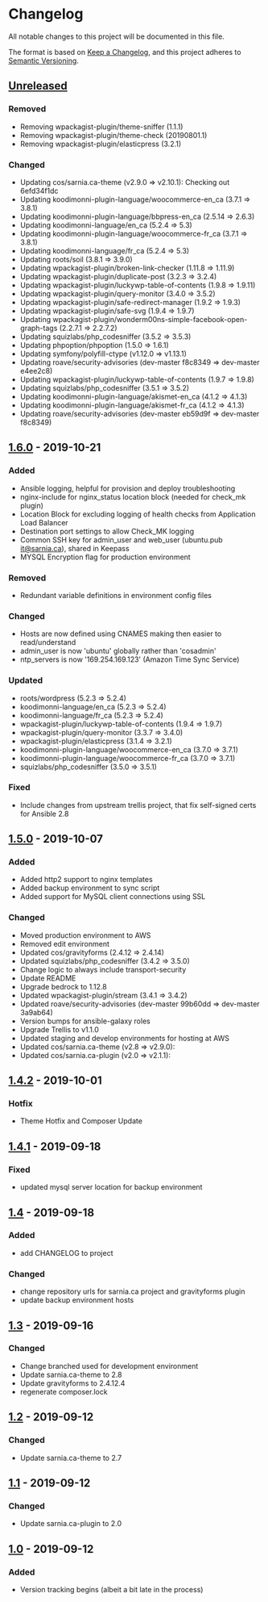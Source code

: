 # Changelog
All notable changes to this project will be documented in this file.

The format is based on [Keep a Changelog](https://keepachangelog.com/en/1.0.0/),
and this project adheres to [Semantic Versioning](https://semver.org/spec/v2.0.0.html).


## [Unreleased]

### Removed
- Removing wpackagist-plugin/theme-sniffer (1.1.1)
- Removing wpackagist-plugin/theme-check (20190801.1)
- Removing wpackagist-plugin/elasticpress (3.2.1)

### Changed
- Updating cos/sarnia.ca-theme (v2.9.0 => v2.10.1):  Checking out 6efd34f1dc
- Updating koodimonni-plugin-language/woocommerce-en_ca (3.7.1 => 3.8.1)         
- Updating koodimonni-plugin-language/bbpress-en_ca (2.5.14 => 2.6.3)         
- Updating koodimonni-language/en_ca (5.2.4 => 5.3)         
- Updating koodimonni-plugin-language/woocommerce-fr_ca (3.7.1 => 3.8.1)         
- Updating koodimonni-language/fr_ca (5.2.4 => 5.3)         
- Updating roots/soil (3.8.1 => 3.9.0)         
- Updating wpackagist-plugin/broken-link-checker (1.11.8 => 1.11.9)         
- Updating wpackagist-plugin/duplicate-post (3.2.3 => 3.2.4)         
- Updating wpackagist-plugin/luckywp-table-of-contents (1.9.8 => 1.9.11)         
- Updating wpackagist-plugin/query-monitor (3.4.0 => 3.5.2)         
- Updating wpackagist-plugin/safe-redirect-manager (1.9.2 => 1.9.3)         
- Updating wpackagist-plugin/safe-svg (1.9.4 => 1.9.7)         
- Updating wpackagist-plugin/wonderm00ns-simple-facebook-open-graph-tags (2.2.7.1 => 2.2.7.2)         
- Updating squizlabs/php_codesniffer (3.5.2 => 3.5.3)         
- Updating phpoption/phpoption (1.5.0 => 1.6.1)         
- Updating symfony/polyfill-ctype (v1.12.0 => v1.13.1)         
- Updating roave/security-advisories (dev-master f8c8349 => dev-master e4ee2c8)
- Updating wpackagist-plugin/luckywp-table-of-contents (1.9.7 => 1.9.8)
- Updating squizlabs/php_codesniffer (3.5.1 => 3.5.2)
- Updating koodimonni-plugin-language/akismet-en_ca (4.1.2 => 4.1.3)
- Updating koodimonni-plugin-language/akismet-fr_ca (4.1.2 => 4.1.3)
- Updating roave/security-advisories (dev-master eb59d9f => dev-master f8c8349)


## [1.6.0] - 2019-10-21
### Added
- Ansible logging, helpful for provision and deploy troubleshooting
- nginx-include for nginx_status location block (needed for check_mk plugin)
- Location Block for excluding logging of health checks from Application Load Balancer
- Destination port settings to allow Check_MK logging
- Common SSH key for admin_user and web_user (ubuntu.pub it@sarnia.ca), shared in Keepass
- MYSQL Encryption flag for production environment

### Removed
- Redundant variable definitions in environment config files

### Changed
- Hosts are now defined using CNAMES making then easier to read/understand
- admin_user is now 'ubuntu' globally rather than 'cosadmin'
- ntp_servers is now '169.254.169.123' (Amazon Time Sync Service)

### Updated
- roots/wordpress (5.2.3 => 5.2.4)
- koodimonni-language/en_ca (5.2.3 => 5.2.4)
- koodimonni-language/fr_ca (5.2.3 => 5.2.4)
- wpackagist-plugin/luckywp-table-of-contents (1.9.4 => 1.9.7)
- wpackagist-plugin/query-monitor (3.3.7 => 3.4.0)
- wpackagist-plugin/elasticpress (3.1.4 => 3.2.1)
- koodimonni-plugin-language/woocommerce-en_ca (3.7.0 => 3.7.1)
- koodimonni-plugin-language/woocommerce-fr_ca (3.7.0 => 3.7.1)
- squizlabs/php_codesniffer (3.5.0 => 3.5.1)

### Fixed
- Include changes from upstream trellis project, that fix self-signed certs for Ansible 2.8

## [1.5.0] - 2019-10-07
### Added
- Added http2 support to nginx templates
- Added backup environment to sync script
- Added support for MySQL client connections using SSL

### Changed
- Moved production environment to AWS
- Removed edit environment
- Updated cos/gravityforms (2.4.12 => 2.4.14)
- Updated squizlabs/php_codesniffer (3.4.2 => 3.5.0)
- Change logic to always include transport-security
- Update README
- Upgrade bedrock to 1.12.8
- Updated wpackagist-plugin/stream (3.4.1 => 3.4.2)  
- Updated roave/security-advisories (dev-master 99b60dd => dev-master 3a9ab64)
- Version bumps for ansible-galaxy roles
- Upgrade Trellis to v1.1.0
- Updated staging and develop environments for hosting at AWS
- Updated cos/sarnia.ca-theme (v2.8 => v2.9.0):
- Updated cos/sarnia.ca-plugin (v2.0 => v2.1.1): 

## [1.4.2] - 2019-10-01
### Hotfix
- Theme Hotfix and Composer Update

## [1.4.1] - 2019-09-18
### Fixed
- updated mysql server location for backup environment

## [1.4] - 2019-09-18
### Added
- add CHANGELOG to project

### Changed
- change repository urls for sarnia.ca project and gravityforms plugin
- update backup environment hosts

## [1.3] - 2019-09-16
### Changed
- Change branched used for development environment
- Update sarnia.ca-theme to 2.8
- Update gravityforms to 2.4.12.4
- regenerate composer.lock

## [1.2] - 2019-09-12
### Changed
- Update sarnia.ca-theme to 2.7

## [1.1] - 2019-09-12
### Changed
- Update sarnia.ca-plugin to 2.0

## [1.0] - 2019-09-12
### Added
- Version tracking begins (albeit a bit late in the process)

[Unreleased]: https://cos-gitlab-prod/sarnia-website/sarnia.ca/compare/v1.6.0...develop
[1.6.0]: https://cos-gitlab-prod/sarnia-website/sarnia.ca/compare/v1.5.0...v1.6.0
[1.5.0]: https://cos-gitlab-prod/sarnia-website/sarnia.ca/compare/v1.4.2...v1.5.0
[1.4.2]: https://cos-gitlab-prod/sarnia-website/sarnia.ca/compare/v1.4.1...v1.4.2
[1.4.1]: https://cos-gitlab-prod/sarnia-website/sarnia.ca/compare/v1.4...v1.4.1
[1.4]: https://cos-gitlab-prod/sarnia-website/sarnia.ca/compare/v1.3...v1.4
[1.3]: https://cos-gitlab-prod/sarnia-website/sarnia.ca/compare/v1.2...v1.3
[1.2]: https://cos-gitlab-prod/sarnia-website/sarnia.ca/compare/v1.1...v1.2
[1.1]: https://cos-gitlab-prod/sarnia-website/sarnia.ca/compare/v1.0...v1.1
[1.0]: https://cos-gitlab-prod/sarnia-website/sarnia.ca/-/tags/v1.0

